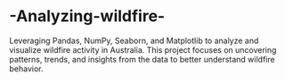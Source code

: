 # -Analyzing-wildfire-
Leveraging Pandas, NumPy, Seaborn, and Matplotlib to analyze and visualize wildfire activity in Australia. This project focuses on uncovering patterns, trends, and insights from the data to better understand wildfire behavior.




